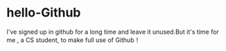 # hello-Github

I've signed up in github for a long time and leave it unused.But it's time for me , a CS student, to make full use of Github！

